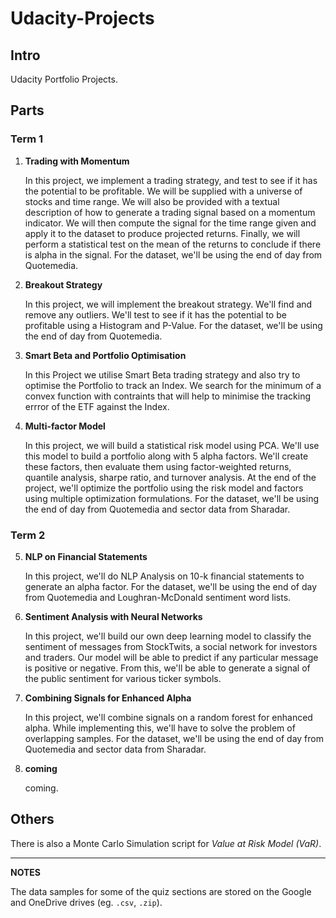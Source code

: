 # Udacity-Projects

## Intro

Udacity Portfolio Projects.

## Parts

### Term 1

1. **Trading with Momentum**

    In this project, we implement a trading strategy, and test to see if it has the potential to be profitable. We will be supplied with a universe of stocks and time range. We will also be provided with a textual description of how to generate a trading signal based on a momentum indicator. We will then compute the signal for the time range given and apply it to the dataset to produce projected returns. Finally, we will perform a statistical test on the mean of the returns to conclude if there is alpha in the signal. For the dataset, we'll be using the end of day from Quotemedia.

2. **Breakout Strategy**

    In this project, we will implement the breakout strategy. We'll find and remove any outliers. We'll test to see if it has the potential to be profitable using a Histogram and P-Value. For the dataset, we'll be using the end of day from Quotemedia.

3. **Smart Beta and Portfolio Optimisation**

    In this Project we utilise Smart Beta trading strategy and also try to optimise the Portfolio to track an Index. We search for the minimum of a convex function with contraints that will help to minimise the tracking errror of the ETF against the Index.

4. **Multi-factor Model**

    In this project, we will build a statistical risk model using PCA. We'll use this model to build a portfolio along with 5 alpha factors. We'll create these factors, then evaluate them using factor-weighted returns, quantile analysis, sharpe ratio, and turnover analysis. At the end of the project, we'll optimize the portfolio using the risk model and factors using multiple optimization formulations. For the dataset, we'll be using the end of day from Quotemedia and sector data from Sharadar.

### Term 2

5. **NLP on Financial Statements**

    In this project, we'll do NLP Analysis on 10-k financial statements to generate an alpha factor. For the dataset, we'll be using the end of day from Quotemedia and Loughran-McDonald sentiment word lists.

6. **Sentiment Analysis with Neural Networks**

    In this project, we'll build our own deep learning model to classify the sentiment of messages from StockTwits, a social network for investors and traders. Our model will be able to predict if any particular message is positive or negative. From this, we'll be able to generate a signal of the public sentiment for various ticker symbols.

7. **Combining Signals for Enhanced Alpha**

    In this project, we'll combine signals on a random forest for enhanced alpha. While implementing this, we'll have to solve the problem of overlapping samples. For the dataset, we'll be using the end of day from Quotemedia and sector data from Sharadar.

8. **coming**

    coming.

## Others

There is also a Monte Carlo Simulation script for _Value at Risk Model (VaR)_.

-------

__NOTES__

The data samples for some of the quiz sections are stored on the Google and OneDrive drives (eg. `.csv`, `.zip`).
